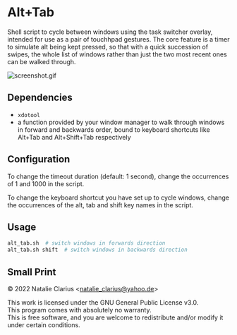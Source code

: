 # Alt+Tab

Shell script to cycle between windows using the task switcher overlay, intended for use as a pair of touchhpad gestures. The core feature is a timer to simulate alt being kept pressed, so that with a quick succession of swipes, the whole list of windows rather than just the two most recent ones can be walked through.

![screenshot.gif](screenshot.gif)

## Dependencies

- `xdotool`
- a function provided by your window manager to walk through windows in forward and backwards order, bound to keyboard shortcuts like Alt+Tab and Alt+Shift+Tab respectively


## Configuration

To change the timeout duration (default: 1 second), change the occurrences of 1 and 1000 in the script.

To change the keyboard shortcut you have set up to cycle windows, change the occurrences of the alt, tab and shift key names in the script.

## Usage

```bash
alt_tab.sh  # switch windows in forwards direction
alt_tab.sh shift  # switch windows in backwards direction
```

## Small Print

© 2022 Natalie Clarius \<natalie_clarius@yahoo.de\>

This work is licensed under the GNU General Public License v3.0.  
This program comes with absolutely no warranty.  
This is free software, and you are welcome to redistribute and/or modify it under certain conditions.  
